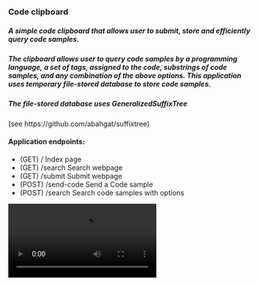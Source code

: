 <div>
<h3>Code clipboard</h3>
<h5>A simple code clipboard that allows user to submit, store and efficiently query code samples.</h5>
<h5>The clipboard allows user to query code samples by a programming language, a set of tags, assigned to the code, substrings of code samples, and any combination of the above options. This application uses temporary file-stored database to store code samples.</h5>
<h5>The file-stored database uses <b>GeneralizedSuffixTree</b></h5>(see https://github.com/abahgat/suffixtree)

<h4>Application endpoints:</h4>
<ul>
<li>(GET) / Index page</li>
<li>(GET) /search Search webpage</li>
<li>(GET) /submit Submit webpage</li>
<li>(POST) /send-code Send a Code sample</li>
<li>(POST) /search Search code samples with options</li>
</ul>
</div>

<video src="https://user-images.githubusercontent.com/62184786/193868678-23d5d57c-3f93-403f-a0c4-da08d3444a0d.mp4" controls="false" autoplay="autoplay"></video>
